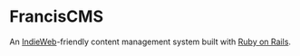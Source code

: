 # FrancisCMS

An [IndieWeb](http://indiewebcamp.com/)-friendly content management system built with [Ruby on Rails](http://rubyonrails.org).
